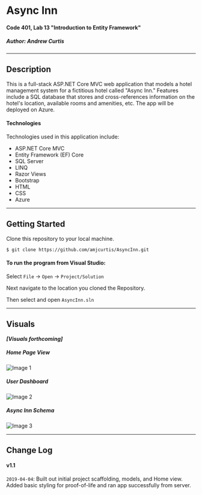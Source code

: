 # Async Inn
#### Code 401, Lab 13 "Introduction to Entity Framework"
##### *Author: Andrew Curtis*

------------------------------

## Description

This is a full-stack ASP.NET Core MVC web application that models a hotel management system for a fictitious hotel called "Async Inn." Features include a SQL database that stores and cross-references information on the hotel's location, available rooms and amenities, etc. The app will be deployed on Azure.

#### Technologies

Technologies used in this application include:

* ASP.NET Core MVC
* Entity Framework (EF) Core
* SQL Server
* LINQ
* Razor Views
* Bootstrap
* HTML
* CSS
* Azure

------------------------------

## Getting Started

Clone this repository to your local machine.
```
$ git clone https://github.com/amjcurtis/AsyncInn.git
```
#### To run the program from Visual Studio:
Select ```File``` -> ```Open``` -> ```Project/Solution```

Next navigate to the location you cloned the Repository.

Then select and open ```AsyncInn.sln```

------------------------------

## Visuals

***[Visuals forthcoming]***

##### Home Page View
![Image 1]()

##### User Dashboard
![Image 2]()

##### Async Inn Schema
![Image 3]()

------------------------------

## Change Log

#### v1.1
`2019-04-04`: Built out initial project scaffolding, models, and Home view. Added basic styling for proof-of-life and ran app successfully from server. 
